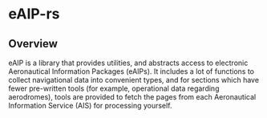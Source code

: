 # eAIP-rs

## Overview

eAIP is a library that provides utilities, and abstracts access to electronic Aeronautical
Information Packages (eAIPs). It includes a lot of functions to collect navigational data into
convenient types, and for sections which have fewer pre-written tools (for example, operational data
regarding aerodromes), tools are provided to fetch the pages from each Aeronautical Information Service
(AIS) for processing yourself.
